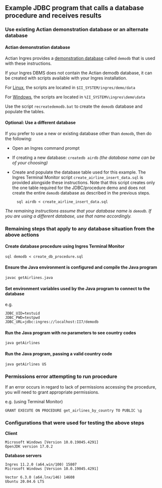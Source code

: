 ## Example JDBC program that calls a database procedure and receives results

### Use existing Actian demonstration database or an alternate database

#### Actian demonstration database

Actian Ingres provides a [demonstration database](https://docs.actian.com/actianx/12.0/index.html#page/QuickStart_Linux/Creating_a_Database.htm#ww306790) called `demodb` that is used with these instructions.

If your Ingres DBMS does not contain the Actian demodb database, it can be created with scripts available with your Ingres installation.

For [Linux](https://docs.actian.com/actianx/12.0/index.html#page/QuickStart_Linux/Requirements_for_the_Demonstration_Application.htm
), the scripts are located in `$II_SYSTEM/ingres/demo/data`  

For [Windows](https://docs.actian.com/actianx/12.0/index.html#page/QuickStart_Win/Requirements_for_the_Demonstration_Application.htm
), the scripts are located in `%II_SYSTEM%\ingres\demo\data`  

Use the script `recreatedemodb.bat` to create the `demodb` database and populate the tables.

#### Optional: Use a different database

If you prefer to use a new or existing database other than `demodb`, then do the following:

- Open an Ingres command prompt
- If creating a new database:  `createdb airdb` _(the database name can be of your choosing)_
- Create and populate the database table used for this example. The Ingres Terminal Monitor script `create_airline_insert_data.sql` is provided alongside these instructions. Note that this script creates only the one table required for the JDBC/procedure demo and does not create the entire `demodb` database as described in the previous steps.  

        sql airdb < create_airline_insert_data.sql


_The remaining instructions assume that your database name is `demodb`. If you are using a different database, use that name accordingly._

### Remaining steps that apply to any database situation from the above actions

#### Create database procedure using Ingres Terminal Monitor

    sql demodb < create_db_procedure.sql

#### Ensure the Java environment is configured and compile the Java program

    javac getAirlines.java

#### Set environment variables used by the Java program to connect to the database

e.g.

    JDBC_UID=testuid
    JDBC_PWD=testpwd
    JDBC_URL=jdbc:ingres://localhost:II7/demodb

#### Run the Java program with no parameters to see country codes

    java getAirlines

#### Run the Java program, passing a valid country code

    java getAirlines US

### Permissions error attempting to run procedure

If an error occurs in regard to lack of permissions accessing the procedure, you will need to grant appropriate permissions.  

e.g. (using Terminal Monitor)  

    GRANT EXECUTE ON PROCEDURE get_airlines_by_country TO PUBLIC \g

### Configurations that were used for testing the above steps

**Client**

    Microsoft Windows [Version 10.0.19045.4291]
    OpenJDK version 17.0.2

**Database servers**

    Ingres 11.2.0 (a64.win/100) 15807
    Microsoft Windows [Version 10.0.19045.4291]

    Vector 6.3.0 (a64.lnx/146) 14608
    Ubuntu 20.04.6 LTS
